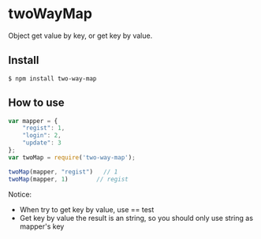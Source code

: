 twoWayMap
=====
Object get value by key, or get key by value.

## Install
```
$ npm install two-way-map
```


## How to use

```js
var mapper = {
    "regist": 1,
    "login": 2,
    "update": 3
};
var twoMap = require('two-way-map');

twoMap(mapper, "regist")   // 1
twoMap(mapper, 1)        // regist
```

Notice: 
* When try to get key by value, use == test
* Get key by value the result is an string, so you should only use string as mapper's key